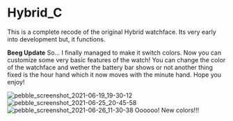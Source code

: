 # Hybrid_C
This is a complete recode of the original Hybrid watchface. Its very early into development but, it functions.

**Beeg Update**
So... I finally managed to make it switch colors. Now you can customize some very basic features of the watch! You can change the color of the watchface and wether the battery bar shows or not another thing fixed is the hour hand which it now moves with the minute hand. Hope you enjoy!

![pebble_screenshot_2021-06-19_19-30-12](https://user-images.githubusercontent.com/15368803/123518478-9f89a000-d695-11eb-880b-fe4793f008b5.png)
![pebble_screenshot_2021-06-25_20-45-58](https://user-images.githubusercontent.com/15368803/123518480-a3b5bd80-d695-11eb-8d98-dcf889b71f2a.png)
![pebble_screenshot_2021-06-26_11-30-38](https://user-images.githubusercontent.com/15368803/123518484-a6181780-d695-11eb-83ac-b56a37bb765d.png)
Oooooo! New colors!!!


